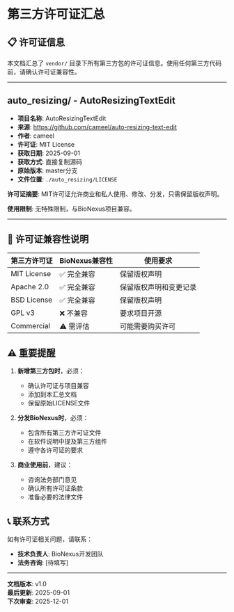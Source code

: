 # 第三方许可证汇总

## 📋 许可证信息

本文档汇总了 `vendor/` 目录下所有第三方包的许可证信息。使用任何第三方代码前，请确认许可证兼容性。

---

## auto_resizing/ - AutoResizingTextEdit

- **项目名称**: AutoResizingTextEdit
- **来源**: https://github.com/cameel/auto-resizing-text-edit
- **作者**: cameel
- **许可证**: MIT License
- **获取日期**: 2025-09-01
- **获取方式**: 直接复制源码
- **原始版本**: master分支
- **文件位置**: `./auto_resizing/LICENSE`

**许可证摘要**: MIT许可证允许商业和私人使用、修改、分发，只需保留版权声明。

**使用限制**: 无特殊限制，与BioNexus项目兼容。

---

## 📄 许可证兼容性说明

| 第三方许可证 | BioNexus兼容性 | 使用要求 |
|-------------|---------------|----------|
| MIT License | ✅ 完全兼容 | 保留版权声明 |
| Apache 2.0  | ✅ 完全兼容 | 保留版权声明和变更记录 |
| BSD License | ✅ 完全兼容 | 保留版权声明 |
| GPL v3      | ❌ 不兼容 | 要求项目开源 |
| Commercial  | ⚠️ 需评估 | 可能需要购买许可 |

## ⚠️ 重要提醒

1. **新增第三方包时**，必须：
   - 确认许可证与项目兼容
   - 添加到本汇总文档
   - 保留原始LICENSE文件

2. **分发BioNexus时**，必须：
   - 包含所有第三方许可证文件
   - 在软件说明中提及第三方组件
   - 遵守各许可证的要求

3. **商业使用前**，建议：
   - 咨询法务部门意见
   - 确认所有许可证条款
   - 准备必要的法律文件

## 📞 联系方式

如有许可证相关问题，请联系：
- **技术负责人**: BioNexus开发团队
- **法务咨询**: [待填写]

---

**文档版本**: v1.0  
**最后更新**: 2025-09-01  
**下次审查**: 2025-12-01